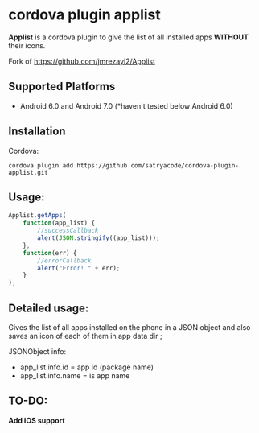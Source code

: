 # cordova plugin applist

**Applist** is a cordova plugin to give the list of all installed apps **WITHOUT** their icons.

Fork of https://github.com/jmrezayi2/Applist

## Supported Platforms

- Android 6.0 and Android 7.0 (*haven't tested below Android 6.0)

## Installation

Cordova:

    cordova plugin add https://github.com/satryacode/cordova-plugin-applist.git

## Usage:

```javascript
Applist.getApps(
    function(app_list) {
        //successCallback
        alert(JSON.stringify((app_list)));
    },
    function(err) {
        //errorCallback
        alert("Error! " + err);
    }
);
```

## Detailed usage: 

Gives the list of all apps installed on the phone in a JSON object and also saves an icon of each of them in app data dir ;        

JSONObject info:
* app_list.info.id = app id (package name)
* app_list.info.name = is app name 

## TO-DO:

**Add iOS support**

